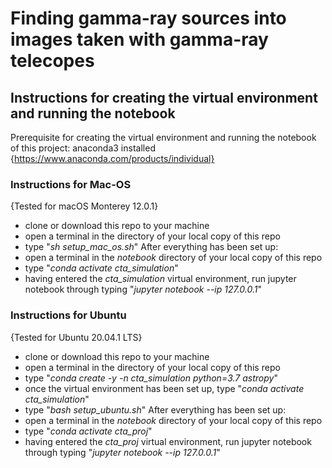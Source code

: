 # Finding gamma-ray sources into images taken with gamma-ray telecopes

## Instructions for creating the virtual environment and running the notebook
Prerequisite for creating the virtual environment and running the notebook of this project: anaconda3 installed {https://www.anaconda.com/products/individual}

### Instructions for Mac-OS
{Tested for macOS Monterey 12.0.1}
- clone or download this repo to your machine
- open a terminal in the directory of your local copy of this repo
- type "*sh setup_mac_os.sh*"
After everything has been set up:
- open a terminal in the *notebook* directory of your local copy of this repo
- type "*conda activate cta_simulation*"
- having entered the *cta_simulation* virtual environment, run jupyter notebook through typing "*jupyter notebook --ip 127.0.0.1*"

### Instructions for Ubuntu
{Tested for Ubuntu 20.04.1 LTS}
- clone or download this repo to your machine
- open a terminal in the directory of your local copy of this repo
- type "*conda create -y -n cta_simulation python=3.7 astropy*"
- once the virtual environment has been set up, type "*conda activate cta_simulation*"
- type "*bash setup_ubuntu.sh*"
After everything has been set up:
- open a terminal in the *notebook* directory of your local copy of this repo
- type "*conda activate cta_proj*"
- having entered the *cta_proj* virtual environment, run jupyter notebook through typing "*jupyter notebook --ip 127.0.0.1*"
